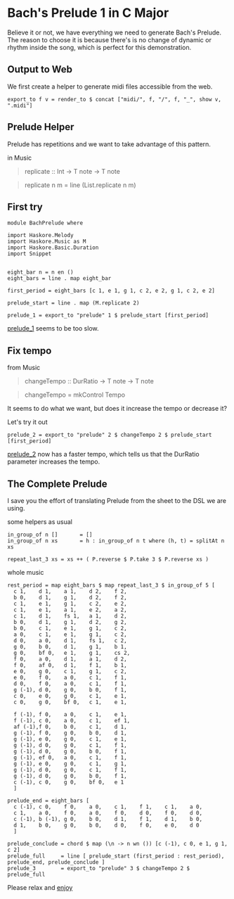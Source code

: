 Bach's Prelude 1 in C Major
===========================

Believe it or not, we have everything we need to generate Bach's Prelude. The reason to choose it is because there's is no change of dynamic or rhythm inside the song, which is perfect for this demonstration.

Output to Web
--------------

We first create a helper to generate midi files accessible from the web.

	export_to f v = render_to $ concat ["midi/", f, "/", f, "_", show v, ".midi"]


Prelude Helper
---------------

Prelude has repetitions and we want to take advantage of this pattern.

in Music

> replicate :: Int -> T note -> T note

> replicate n m = line (List.replicate n m)


First try
----------

	module BachPrelude where

	import Haskore.Melody
	import Haskore.Music as M
	import Haskore.Basic.Duration
	import Snippet
	
	
	eight_bar n = n en ()
	eight_bars = line . map eight_bar

	first_period = eight_bars [c 1, e 1, g 1, c 2, e 2, g 1, c 2, e 2]

	prelude_start = line . map (M.replicate 2)

	prelude_1 = export_to "prelude" 1 $ prelude_start [first_period]


[prelude_1](../midi/prelude/prelude_1.midi?raw=true) seems to be too slow.


Fix tempo
----------

from Music

> changeTempo :: DurRatio -> T note -> T note

> changeTempo = mkControl Tempo

It seems to do what we want, but does it increase the tempo or decrease it?

Let's try it out

	prelude_2 = export_to "prelude" 2 $ changeTempo 2 $ prelude_start [first_period]

[prelude_2](../midi/prelude/prelude_2.midi?raw=true) now has a faster tempo, which tells us that the DurRatio parameter increases the tempo.


The Complete Prelude
---------------------

I save you the effort of translating Prelude from the sheet to the DSL we are using.

some helpers as usual

	in_group_of n []       = []
	in_group_of n xs       = h : in_group_of n t where (h, t) = splitAt n xs
	
	repeat_last_3 xs = xs ++ ( P.reverse $ P.take 3 $ P.reverse xs )

whole music

	rest_period = map eight_bars $ map repeat_last_3 $ in_group_of 5 [
	  c 1,    d 1,    a 1,    d 2,    f 2,
	  b 0,    d 1,    g 1,    d 2,    f 2,
	  c 1,    e 1,    g 1,    c 2,    e 2, 
	  c 1,    e 1,    a 1,    e 2,    a 2,
	  c 1,    d 1,    fs 1,   a 1,    d 2, 
	  b 0,    d 1,    g 1,    d 2,    g 2,
	  b 0,    c 1,    e 1,    g 1,    c 2,
	  a 0,    c 1,    e 1,    g 1,    c 2,
	  d 0,    a 0,    d 1,    fs 1,   c 2,
	  g 0,    b 0,    d 1,    g 1,    b 1,
	  g 0,    bf 0,   e 1,    g 1,    cs 2,
	  f 0,    a 0,    d 1,    a 1,    d 2,
	  f 0,    af 0,   d 1,    f 1,    b 1,
	  e 0,    g 0,    c 1,    g 1,    c 2,
	  e 0,    f 0,    a 0,    c 1,    f 1,
	  d 0,    f 0,    a 0,    c 1,    f 1,
	  g (-1), d 0,    g 0,    b 0,    f 1,
	  c 0,    e 0,    g 0,    c 1,    e 1,
	  c 0,    g 0,    bf 0,   c 1,    e 1,  

	  f (-1), f 0,    a 0,    c 1,    e 1,
	  f (-1), c 0,    a 0,    c 1,    ef 1,
	  af (-1),f 0,    b 0,    c 1,    d 1,
	  g (-1), f 0,    g 0,    b 0,    d 1,
	  g (-1), e 0,    g 0,    c 1,    e 1,
	  g (-1), d 0,    g 0,    c 1,    f 1,
	  g (-1), d 0,    g 0,    b 0,    f 1,
	  g (-1), ef 0,   a 0,    c 1,    f 1,
	  g (-1), e 0,    g 0,    c 1,    g 1,
	  g (-1), d 0,    g 0,    c 1,    f 1,
	  g (-1), d 0,    g 0,    b 0,    f 1,
	  c (-1), c 0,    g 0,    bf 0,   e 1
	  ]

	prelude_end = eight_bars [
	  c (-1), c 0,    f 0,    a 0,    c 1,    f 1,    c 1,    a 0,
	  c 1,    a 0,    f 0,    a 0,    f 0,    d 0,    f 0,    d 0,
	  c (-1), b (-1), g 0,    b 0,    d 1,    f 1,    d 1,    b 0,
	  d 1,    b 0,    g 0,    b 0,    d 0,    f 0,    e 0,    d 0
	  ]

	prelude_conclude = chord $ map (\n -> n wn ()) [c (-1), c 0, e 1, g 1, c 2]
	prelude_full     = line [ prelude_start (first_period : rest_period), prelude_end, prelude_conclude ]
	prelude_3        = export_to "prelude" 3 $ changeTempo 2 $ prelude_full

Please relax and [enjoy](../midi/prelude/prelude_3.midi?raw=true)